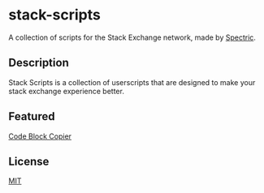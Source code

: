# stack-scripts
A collection of scripts for the Stack Exchange network, made by [Spectric](https://stackoverflow.com/users/14251221/spectric).

## Description

Stack Scripts is a collection of userscripts that are designed to make your stack exchange experience better.

## Featured

[Code Block Copier](https://github.com/SpectricSO/stack-scripts/tree/main/scripts/code-block-copier)

## License

[MIT](https://github.com/SpectricSO/stack-scripts/blob/main/LICENSE)
